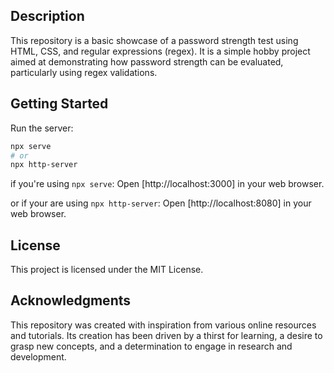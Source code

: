 
## Description

This repository is a basic showcase of a password strength test using HTML, CSS, and regular expressions (regex). It is a simple hobby project aimed at demonstrating how password strength can be evaluated, particularly using regex validations.

## Getting Started
Run the server:

```bash
npx serve
# or
npx http-server
```
if you're using `npx serve`:
Open [http://localhost:3000] in your web browser. 

or if your are using `npx http-server`:
Open [http://localhost:8080] in your web browser. 

## License

This project is licensed under the MIT License.

## Acknowledgments

This repository was created with inspiration from various online resources and tutorials. Its creation has been driven by a thirst for learning, a desire to grasp new concepts, and a determination to engage in research and development.